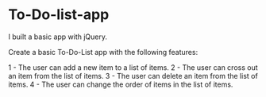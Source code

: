 # To-Do-list-app

I built a basic app with jQuery.

Create a basic To-Do-List app with the following features:

1 - The user can add a new item to a list of items.
2 - The user can cross out an item from the list of items.
3 - The user can delete an item from the list of items.
4 - The user can change the order of items in the list of items.
